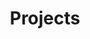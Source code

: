---
layout: page
title: Projects
nav: true
nav_order: 3
dropdown: true
children: 
    - title: Lecture Notes
      permalink: /notes/
    - title: divider
    - title: Textbook Solutions
      permalink: /solutions/
    - title: divider
    - title: Course Projects
      permalink: /courseprojects/
    - title: divider
    - title: Miscellaneous
      permalink: /misc/
---